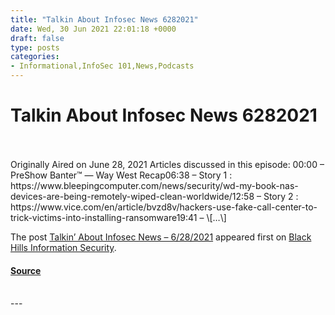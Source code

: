 ```yaml
---
title: "Talkin About Infosec News 6282021"
date: Wed, 30 Jun 2021 22:01:18 +0000
draft: false
type: posts
categories: 
- Informational,InfoSec 101,News,Podcasts
---
```

# Talkin About Infosec News 6282021

<br/>

<br/>
Originally Aired on June 28, 2021 Articles discussed in this episode: 00:00 – PreShow Banter™ — Way West Recap06:38 – Story 1 : https://www.bleepingcomputer.com/news/security/wd-my-book-nas-devices-are-being-remotely-wiped-clean-worldwide/12:58 – Story 2 : https://www.vice.com/en/article/bvzd8v/hackers-use-fake-call-center-to-trick-victims-into-installing-ransomware19:41 – \[…\]

The post [Talkin’ About Infosec News – 6/28/2021](https://www.blackhillsinfosec.com/talkin-about-infosec-news-6-28-2021/) appeared first on [Black Hills Information Security](https://www.blackhillsinfosec.com).

#### [Source](https://www.blackhillsinfosec.com/talkin-about-infosec-news-6-28-2021/)

<br/>
---
